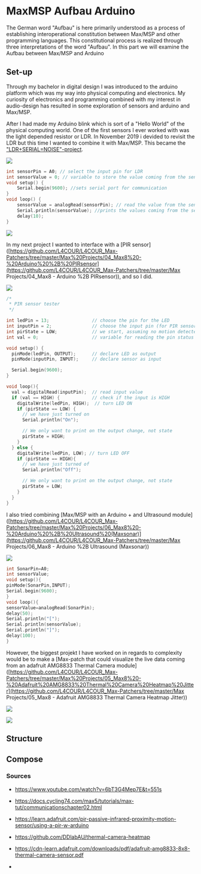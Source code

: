 # MaxMSP Aufbau Arduino
The German word "Aufbau" is here primarily understood as a process of establishing interoperational constitution between Max/MSP and other programming languages. This constitutional process is realized through three interpretations of the word "Aufbau". In this part we will examine the Aufbau between Max/MSP and Arduino

## Set-up

Through my bachelor in digital design I was introduced to the arduino platform which was my way into physical computing and electronics. My curiosity of electronics and programming combined with my interest in audio-design has resulted in some exploration of sensors and arduino and Max/MSP.

After I had made my Arduino blink which is sort of a "Hello World" of the physical computing world. One of the first sensors I ever worked with was the light depended resistor or LDR. In November 2019 i devided to revisit the LDR but this time I wanted to combine it with Max/MSP. This became the ["LDR+SERIAL=NOISE"-project](https://www.instagram.com/p/B3QOtlwhPqA/).

![](https://github.com/L4COUR/L4COUR_Max-Patchers/raw/master/Max%20Projects/03_Max8%20-%20LDR%2BSERIAL%3DNOISE/media/LDR+SERIAL-NOISE-VID.gif)

```C
int sensorPin = A0; // select the input pin for LDR 
int sensorValue = 0; // variable to store the value coming from the sensor 
void setup() { 
	Serial.begin(9600); //sets serial port for communication 
} 
void loop() { 
	sensorValue = analogRead(sensorPin); // read the value from the sensor 
	Serial.println(sensorValue); //prints the values coming from the sensor on the screen 
	delay(10); 
} 
```

![](https://github.com/L4COUR/L4COUR_Max-Patchers/raw/master/Max%20Projects/03_Max8%20-%20LDR%2BSERIAL%3DNOISE/media/Schematic.png)

In my next project I wanted to interface with a [PIR sensor]([https://github.com/L4COUR/L4COUR_Max-Patchers/tree/master/Max%20Projects/04_Max8%20-%20Arduino%20%2B%20PIRsensor](https://github.com/L4COUR/L4COUR_Max-Patchers/tree/master/Max Projects/04_Max8 - Arduino %2B PIRsensor)), and so I did.

![](https://github.com/L4COUR/L4COUR_Max-Patchers/raw/master/Max%20Projects/04_Max8%20-%20Arduino%20%2B%20PIRsensor/media/04_Max8%20-%20Arduino%20+%20PIRsensor.png)

```c
/*
 * PIR sensor tester
 */

int ledPin = 13;                // choose the pin for the LED
int inputPin = 2;               // choose the input pin (for PIR sensor)
int pirState = LOW;             // we start, assuming no motion detected
int val = 0;                    // variable for reading the pin status

void setup() {
  pinMode(ledPin, OUTPUT);      // declare LED as output
  pinMode(inputPin, INPUT);     // declare sensor as input

  Serial.begin(9600);
}

void loop(){
  val = digitalRead(inputPin);  // read input value
  if (val == HIGH) {            // check if the input is HIGH
    digitalWrite(ledPin, HIGH);  // turn LED ON
    if (pirState == LOW) {
      // we have just turned on
      Serial.println("On");

      // We only want to print on the output change, not state
      pirState = HIGH;
    }
  } else {
    digitalWrite(ledPin, LOW); // turn LED OFF
    if (pirState == HIGH){
      // we have just turned of
      Serial.println("Off");

      // We only want to print on the output change, not state
      pirState = LOW;
    }
  }
}
```

I also tried combining [Max/MSP with an Arduino + and Ultrasound module]([https://github.com/L4COUR/L4COUR_Max-Patchers/tree/master/Max%20Projects/06_Max8%20-%20Arduino%20%2B%20Ultrasound%20(Maxsonar)](https://github.com/L4COUR/L4COUR_Max-Patchers/tree/master/Max Projects/06_Max8 - Arduino %2B Ultrasound (Maxsonar))

![](https://github.com/L4COUR/L4COUR_Max-Patchers/raw/master/Max%20Projects/06_Max8%20-%20Arduino%20%2B%20Ultrasound%20(Maxsonar)/media/Max_arduino_ultrasound.png)

```C
int SonarPin=A0;
int sensorValue;
void setup(){
pinMode(SonarPin,INPUT);
Serial.begin(9600);
}
void loop(){
sensorValue=analogRead(SonarPin);
delay(50);
Serial.println("[");
Serial.println(sensorValue);
Serial.println("]");
delay(100);
}
```

However, the biggest projekt I have worked on in regards to complexity would be to make a [Max-patch that could visualize the live data coming from an adafruit AMG8833 Thermal Camera module]([https://github.com/L4COUR/L4COUR_Max-Patchers/tree/master/Max%20Projects/05_Max8%20-%20Adafruit%20AMG8833%20Thermal%20Camera%20Heatmap%20Jitter](https://github.com/L4COUR/L4COUR_Max-Patchers/tree/master/Max Projects/05_Max8 - Adafruit AMG8833 Thermal Camera Heatmap Jitter))

![](https://github.com/L4COUR/L4COUR_Max-Patchers/raw/master/Max%20Projects/05_Max8%20-%20Adafruit%20AMG8833%20Thermal%20Camera%20Heatmap%20Jitter/media/Max_MSP-heating-camera.gif)

![](https://github.com/L4COUR/L4COUR_Max-Patchers/raw/master/Max%20Projects/05_Max8%20-%20Adafruit%20AMG8833%20Thermal%20Camera%20Heatmap%20Jitter/media/Adafruit%20AMG8833%20connected%20to%20Arduino.png)

## Structure



## Compose



### Sources
- https://www.youtube.com/watch?v=6bT3G4Mep7E&t=551s

- https://docs.cycling74.com/max5/tutorials/max-tut/communicationschapter02.html

- https://learn.adafruit.com/pir-passive-infrared-proximity-motion-sensor/using-a-pir-w-arduino

- https://github.com/DDlabAU/thermal-camera-heatmap

- https://cdn-learn.adafruit.com/downloads/pdf/adafruit-amg8833-8x8-thermal-camera-sensor.pdf

- 

  

